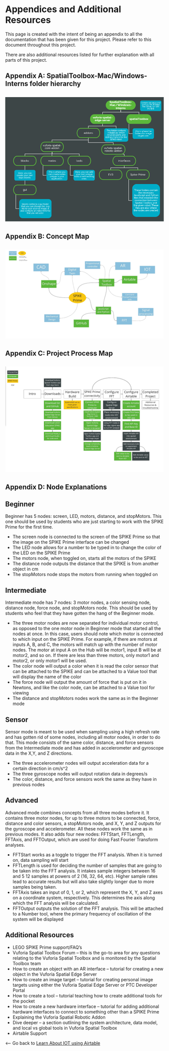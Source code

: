 # Appendices and Additional Resources
This page is created with the intent of being an appendix to all the documentation that has been given for this project. Please refer to this document throughout this project.

There are also additional resources listed for further explanation with all parts of this project.

## Appendix A: SpatialToolbox-Mac/Windows-Interns folder hierarchy
## ![Folder hierarchy](https://github.com/PTC-Academic/LEGO-Spatial-Computing-Project/blob/master/images/7-image001.png)
## Appendix B: Concept Map
## ![Concept Map](https://github.com/PTC-Academic/LEGO-Spatial-Computing-Project/blob/master/images/7-image003.jpg)
## Appendix C: Project Process Map
## ![Project Process Map](https://github.com/PTC-Academic/LEGO-Spatial-Computing-Project/blob/master/images/7-image005.jpg)
## Appendix D: Node Explanations

## Beginner

Beginner has 5 nodes: screen, LED, motors, distance, and stopMotors. This one should be used by students who are just starting to work with the SPIKE Prime for the first time.

- The screen node is connected to the screen of the SPIKE Prime so that the image on the SPIKE Prime interface can be changed 
- The LED node allows for a number to be typed in to change the color of the LED on the SPIKE Prime 
- The motors node, when toggled on, starts all the motors of the SPIKE 
- The distance node outputs the distance that the SPIKE is from another object in cm
- The stopMotors node stops the motors from running when toggled on

## Intermediate

Intermediate mode has 7 nodes: 3 motor nodes, a color sensing node, distance node, force node, and stopMotors node. This should be used by students who feel that they have gotten the hang of the Beginner mode.
- The three motor nodes are now separated for individual motor control, as opposed to the one motor node in Beginner mode that started all the nodes at once. In this case, users should note which motor is connected to which input on the SPIKE Prime. For example, if there are motors at inputs A, B, and C, the motors will match up with the number of motor nodes. The motor at input A on the Hub will be motor1, input B will be at motor2, and so on. If there are less than three motors, only motor1 and motor2, or only motor1 will be used. 
- The color node will output a color when it is read the color sensor that can be attached to the SPIKE and can be attached to a Value tool that will display the name of the color
- The force node will output the amount of force that is put on it in Newtons, and like the color node, can be attached to a Value tool for viewing
- The distance and stopMotors nodes work the same as in the Beginner mode

## Sensor

Sensor mode is meant to be used when sampling using a high refresh rate and has gotten rid of some nodes, including all motor nodes, in order to do that. This mode consists of the same color, distance, and force sensors from the Intermediate mode and has added in accelerometer and gyroscope data in the X,Y, and Z directions.
- The three accelerometer nodes will output acceleration data for a certain direction in cm/s^2
- The three gyroscope nodes will output rotation data in degrees/s
- The color, distance, and force sensors work the same as they have in previous nodes

## Advanced

Advanced mode combines concepts from all three modes before it. It contains three motor nodes, for up to three motors to be connected, force, distance and color sensors, a stopMotors node, and X, Y, and Z outputs for the gyroscope and accelerometer. All these nodes work the same as in previous modes. It also adds four new nodes: FFTStart, FFTLength, FFTAxis, and FFTOutput, which are used for doing Fast Fourier Transform analyses.
- FFTStart works as a toggle to trigger the FFT analysis. When it is turned on, data sampling will start
- FFTLength is used for deciding the number of samples that are going to be taken into the FFT analysis. It intakes sample integers between 16 and 5 12 samples at powers of 2 (16, 32, 64, etc). Higher sample rates lead to accurate results but will also take slightly longer due to more samples being taken.
- FFTAxis takes an input of 0, 1, or 2, which represent the X, Y, and Z axes on a coordinate system, respectively. This determines the axis along which the FFT analysis will be calculated.
- FFTOutput outputs the solution of the FFT analysis. This will be attached to a Number tool, where the primary frequency of oscillation of the system will be displayed

## Additional Resources

- LEGO SPIKE Prime support/FAQ’s
- Vuforia Spatial Toolbox Forum – this is the go-to area for any questions relating to the Vuforia Spatial Toolbox and is monitored by the Spatial Toolbox team
- How to create an object with an AR interface – tutorial for creating a new object in the Vuforia Spatial Edge Server
- How to create an image target – tutorial for creating personal image targets using either the Vuforia Spatial Edge Server or PTC Developer Portal
- How to create a tool – tutorial teaching how to create additional tools for the pocket
- How to create a new hardware interface – tutorial for adding additional hardware interfaces to connect to something other than a SPIKE Prime
- Explaining the Vuforia Spatial Robotic Addon
- Dive deeper – a section outlining the system architecture, data model, and local vs global tools in Vuforia Spatial Toolbox
- Airtable Support

<-- Go back to [Learn About IOT using Airtable](https://github.com/PTC-Academic/LEGO-Spatial-Computing-Project/blob/master/6-IOT-with-Airtable.md)
